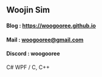 ## Woojin Sim

#### Blog : https://woogooree.github.io
#### Mail : woogooree@gmail.com
#### Discord : woogooree

C# WPF / C, C++
<!--
**woogooree/woogooree** is a ✨ _special_ ✨ repository because its `README.md` (this file) appears on your GitHub profile.

Here are some ideas to get you started:

- 🔭 I’m currently working on ...
- 🌱 I’m currently learning ...
- 👯 I’m looking to collaborate on ...
- 🤔 I’m looking for help with ...
- 💬 Ask me about ...
- 📫 How to reach me: ...
- 😄 Pronouns: ...
- ⚡ Fun fact: ...
-->

